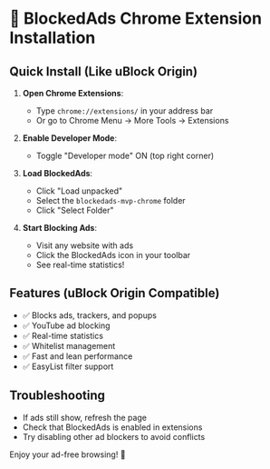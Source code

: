 # 🚀 BlockedAds Chrome Extension Installation

## Quick Install (Like uBlock Origin)

1. **Open Chrome Extensions**:
   - Type `chrome://extensions/` in your address bar
   - Or go to Chrome Menu → More Tools → Extensions

2. **Enable Developer Mode**:
   - Toggle "Developer mode" ON (top right corner)

3. **Load BlockedAds**:
   - Click "Load unpacked"
   - Select the `blockedads-mvp-chrome` folder
   - Click "Select Folder"

4. **Start Blocking Ads**:
   - Visit any website with ads
   - Click the BlockedAds icon in your toolbar
   - See real-time statistics!

## Features (uBlock Origin Compatible)
- ✅ Blocks ads, trackers, and popups
- ✅ YouTube ad blocking
- ✅ Real-time statistics
- ✅ Whitelist management
- ✅ Fast and lean performance
- ✅ EasyList filter support

## Troubleshooting
- If ads still show, refresh the page
- Check that BlockedAds is enabled in extensions
- Try disabling other ad blockers to avoid conflicts

Enjoy your ad-free browsing! 🎉
